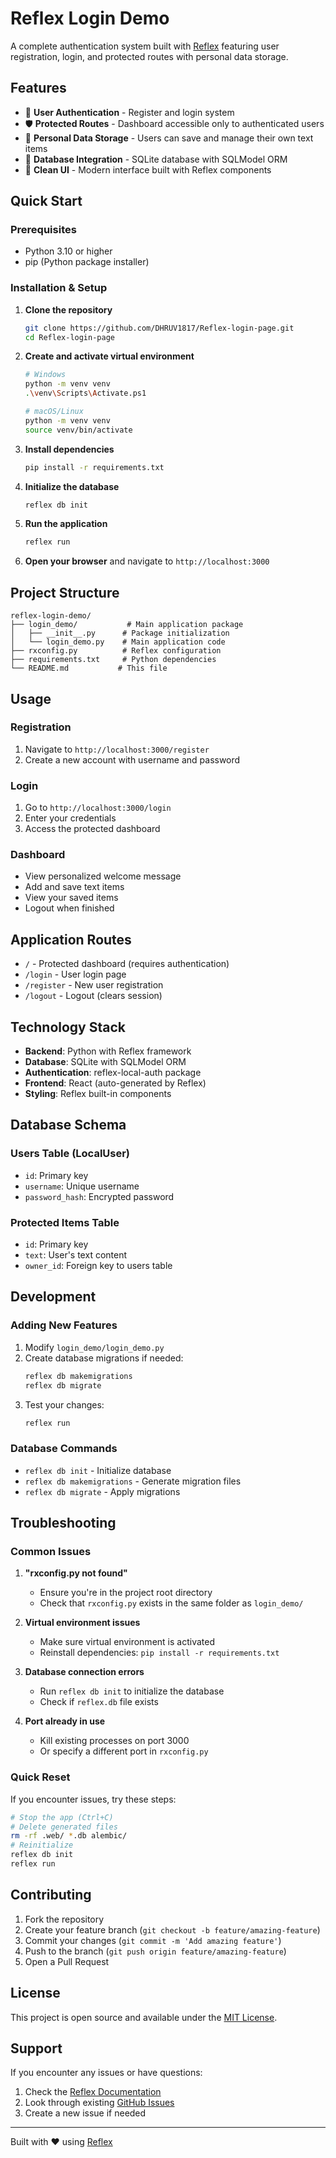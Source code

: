 # Reflex Login Demo

A complete authentication system built with [Reflex](https://reflex.dev/) featuring user registration, login, and protected routes with personal data storage.

## Features

- 🔐 **User Authentication** - Register and login system
- 🛡️ **Protected Routes** - Dashboard accessible only to authenticated users
- 📝 **Personal Data Storage** - Users can save and manage their own text items
- 💾 **Database Integration** - SQLite database with SQLModel ORM
- 🎨 **Clean UI** - Modern interface built with Reflex components

## Quick Start

### Prerequisites

- Python 3.10 or higher
- pip (Python package installer)

### Installation & Setup

1. **Clone the repository**
   ```bash
   git clone https://github.com/DHRUV1817/Reflex-login-page.git
   cd Reflex-login-page
   ```

2. **Create and activate virtual environment**
   ```bash
   # Windows
   python -m venv venv
   .\venv\Scripts\Activate.ps1
   
   # macOS/Linux
   python -m venv venv
   source venv/bin/activate
   ```

3. **Install dependencies**
   ```bash
   pip install -r requirements.txt
   ```

4. **Initialize the database**
   ```bash
   reflex db init
   ```

5. **Run the application**
   ```bash
   reflex run
   ```

6. **Open your browser** and navigate to `http://localhost:3000`

## Project Structure

```
reflex-login-demo/
├── login_demo/           # Main application package
│   ├── __init__.py      # Package initialization
│   └── login_demo.py    # Main application code
├── rxconfig.py          # Reflex configuration
├── requirements.txt     # Python dependencies
└── README.md           # This file
```

## Usage

### Registration
1. Navigate to `http://localhost:3000/register`
2. Create a new account with username and password

### Login
1. Go to `http://localhost:3000/login`
2. Enter your credentials
3. Access the protected dashboard

### Dashboard
- View personalized welcome message
- Add and save text items
- View your saved items
- Logout when finished

## Application Routes

- `/` - Protected dashboard (requires authentication)
- `/login` - User login page
- `/register` - New user registration
- `/logout` - Logout (clears session)

## Technology Stack

- **Backend**: Python with Reflex framework
- **Database**: SQLite with SQLModel ORM
- **Authentication**: reflex-local-auth package
- **Frontend**: React (auto-generated by Reflex)
- **Styling**: Reflex built-in components

## Database Schema

### Users Table (LocalUser)
- `id`: Primary key
- `username`: Unique username
- `password_hash`: Encrypted password

### Protected Items Table
- `id`: Primary key
- `text`: User's text content
- `owner_id`: Foreign key to users table

## Development

### Adding New Features

1. Modify `login_demo/login_demo.py`
2. Create database migrations if needed:
   ```bash
   reflex db makemigrations
   reflex db migrate
   ```
3. Test your changes:
   ```bash
   reflex run
   ```

### Database Commands

- `reflex db init` - Initialize database
- `reflex db makemigrations` - Generate migration files
- `reflex db migrate` - Apply migrations

## Troubleshooting

### Common Issues

1. **"rxconfig.py not found"**
   - Ensure you're in the project root directory
   - Check that `rxconfig.py` exists in the same folder as `login_demo/`

2. **Virtual environment issues**
   - Make sure virtual environment is activated
   - Reinstall dependencies: `pip install -r requirements.txt`

3. **Database connection errors**
   - Run `reflex db init` to initialize the database
   - Check if `reflex.db` file exists

4. **Port already in use**
   - Kill existing processes on port 3000
   - Or specify a different port in `rxconfig.py`

### Quick Reset

If you encounter issues, try these steps:
```bash
# Stop the app (Ctrl+C)
# Delete generated files
rm -rf .web/ *.db alembic/
# Reinitialize
reflex db init
reflex run
```

## Contributing

1. Fork the repository
2. Create your feature branch (`git checkout -b feature/amazing-feature`)
3. Commit your changes (`git commit -m 'Add amazing feature'`)
4. Push to the branch (`git push origin feature/amazing-feature`)
5. Open a Pull Request

## License

This project is open source and available under the [MIT License](LICENSE).

## Support

If you encounter any issues or have questions:
1. Check the [Reflex Documentation](https://reflex.dev/docs/)
2. Look through existing [GitHub Issues](https://github.com/DHRUV1817/Reflex-login-page/issues)
3. Create a new issue if needed

---

Built with ❤️ using [Reflex](https://reflex.dev/)
